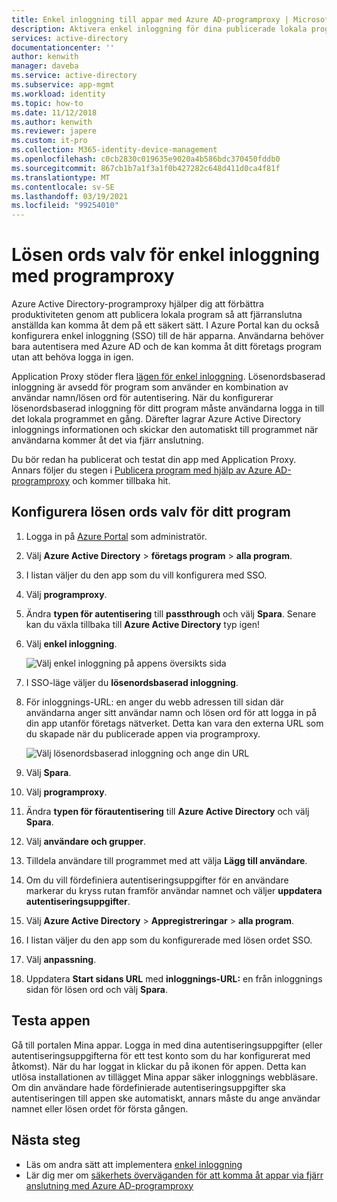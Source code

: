 ```yaml
---
title: Enkel inloggning till appar med Azure AD-programproxy | Microsoft Docs
description: Aktivera enkel inloggning för dina publicerade lokala program med Azure AD-programproxy i Azure Portal.
services: active-directory
documentationcenter: ''
author: kenwith
manager: daveba
ms.service: active-directory
ms.subservice: app-mgmt
ms.workload: identity
ms.topic: how-to
ms.date: 11/12/2018
ms.author: kenwith
ms.reviewer: japere
ms.custom: it-pro
ms.collection: M365-identity-device-management
ms.openlocfilehash: c0cb2830c019635e9020a4b586bdc370450fddb0
ms.sourcegitcommit: 867cb1b7a1f3a1f0b427282c648d411d0ca4f81f
ms.translationtype: MT
ms.contentlocale: sv-SE
ms.lasthandoff: 03/19/2021
ms.locfileid: "99254010"
---
```

# <a name="password-vaulting-for-single-sign-on-with-application-proxy"></a>Lösen ords valv för enkel inloggning med programproxy

Azure Active Directory-programproxy hjälper dig att förbättra produktiviteten genom att publicera lokala program så att fjärranslutna anställda kan komma åt dem på ett säkert sätt. I Azure Portal kan du också konfigurera enkel inloggning (SSO) till de här apparna. Användarna behöver bara autentisera med Azure AD och de kan komma åt ditt företags program utan att behöva logga in igen.

Application Proxy stöder flera [lägen för enkel inloggning](sso-options.md#choosing-a-single-sign-on-method). Lösenordsbaserad inloggning är avsedd för program som använder en kombination av användar namn/lösen ord för autentisering. När du konfigurerar lösenordsbaserad inloggning för ditt program måste användarna logga in till det lokala programmet en gång. Därefter lagrar Azure Active Directory inloggnings informationen och skickar den automatiskt till programmet när användarna kommer åt det via fjärr anslutning.

Du bör redan ha publicerat och testat din app med Application Proxy. Annars följer du stegen i [Publicera program med hjälp av Azure AD-programproxy](application-proxy-add-on-premises-application.md) och kommer tillbaka hit.

## <a name="set-up-password-vaulting-for-your-application"></a>Konfigurera lösen ords valv för ditt program

1. Logga in på [Azure Portal](https://portal.azure.com) som administratör.
1. Välj **Azure Active Directory**  >  **företags program**  >  **alla program**.
1. I listan väljer du den app som du vill konfigurera med SSO.  
1. Välj **programproxy**. 
1. Ändra **typen för autentisering** till **passthrough** och välj **Spara**. Senare kan du växla tillbaka till **Azure Active Directory** typ igen! 
1. Välj **enkel inloggning**.

   ![Välj enkel inloggning på appens översikts sida](./media/application-proxy-configure-single-sign-on-password-vaulting/select-sso.png)

1. I SSO-läge väljer du **lösenordsbaserad inloggning**.
1. För inloggnings-URL: en anger du webb adressen till sidan där användarna anger sitt användar namn och lösen ord för att logga in på din app utanför företags nätverket. Detta kan vara den externa URL som du skapade när du publicerade appen via programproxy.

   ![Välj lösenordsbaserad inloggning och ange din URL](./media/application-proxy-configure-single-sign-on-password-vaulting/password-sso.png)

1. Välj **Spara**.
1. Välj **programproxy**. 
1. Ändra **typen för förautentisering** till **Azure Active Directory** och välj **Spara**. 
1. Välj **användare och grupper**.
1. Tilldela användare till programmet med att välja **Lägg till användare**. 
1. Om du vill fördefiniera autentiseringsuppgifter för en användare markerar du kryss rutan framför användar namnet och väljer **uppdatera autentiseringsuppgifter**.
1. Välj **Azure Active Directory**  >  **Appregistreringar**  >  **alla program**.
1. I listan väljer du den app som du konfigurerade med lösen ordet SSO.
1. Välj **anpassning**. 
1. Uppdatera **Start sidans URL** med **inloggnings-URL:** en från inloggnings sidan för lösen ord och välj **Spara**.  



<!-- Need to repro?
7. The page should tell you that a sign-in form was successfully detected at the provided URL. If it doesn't, select **Configure [your app name] Password Single Sign-on Settings** and choose **Manually detect sign-in fields**. Follow the instructions to point out where the sign-in credentials go. 
-->

## <a name="test-your-app"></a>Testa appen

Gå till portalen Mina appar. Logga in med dina autentiseringsuppgifter (eller autentiseringsuppgifterna för ett test konto som du har konfigurerat med åtkomst). När du har loggat in klickar du på ikonen för appen. Detta kan utlösa installationen av tillägget Mina appar säker inloggnings webbläsare. Om din användare hade fördefinierade autentiseringsuppgifter ska autentiseringen till appen ske automatiskt, annars måste du ange användar namnet eller lösen ordet för första gången. 

## <a name="next-steps"></a>Nästa steg

- Läs om andra sätt att implementera [enkel inloggning](what-is-single-sign-on.md)
- Lär dig mer om [säkerhets överväganden för att komma åt appar via fjärr anslutning med Azure AD-programproxy](application-proxy-security.md)
